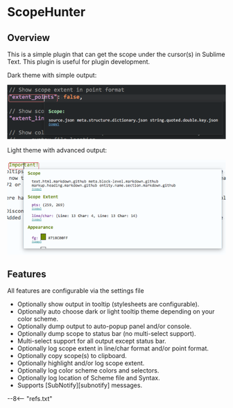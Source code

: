 # ScopeHunter

## Overview

This is a simple plugin that can get the scope under the cursor(s) in Sublime Text.  This plugin is useful for plugin development.

Dark theme with simple output:

![Tooltip Dark](./images/tooltip-simple-dark.png)

Light theme with advanced output:

![Tooltip Light](./images/tooltip-copy.png)

## Features
All features are configurable via the settings file

- Optionally show output in tooltip (stylesheets are configurable).
- Optionally auto choose dark or light tooltip theme depending on your color scheme.
- Optionally dump output to auto-popup panel and/or console.
- Optionally dump scope to status bar (no multi-select support).
- Multi-select support for all output except status bar.
- Optionally log scope extent in line/char format and/or point format.
- Optionally copy scope(s) to clipboard.
- Optionally highlight and/or log scope extent.
- Optionally log color scheme colors and selectors.
- Optionally log location of Scheme file and Syntax.
- Supports [SubNotify][subnotify] messages.

--8<-- "refs.txt"
